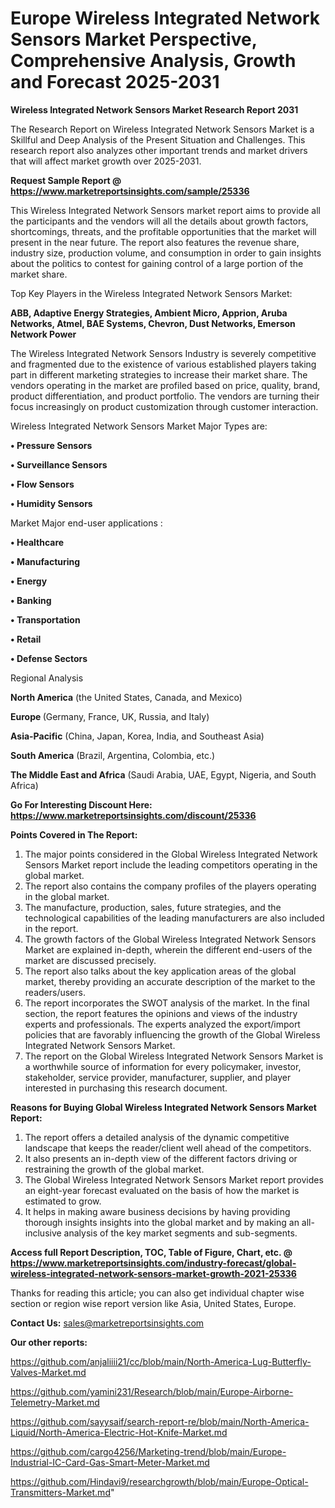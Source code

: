 # Europe Wireless Integrated Network Sensors Market Perspective, Comprehensive Analysis, Growth and Forecast 2025-2031

<strong>Wireless Integrated Network Sensors Market Research Report 2031</strong>

The Research Report on Wireless Integrated Network Sensors Market is a Skillful and Deep Analysis of the Present Situation and Challenges. This research report also analyzes other important trends and market drivers that will affect market growth over 2025-2031.

<strong>Request Sample Report @ <a href=https://www.marketreportsinsights.com/sample/25336>https://www.marketreportsinsights.com/sample/25336</a></strong>

This Wireless Integrated Network Sensors market report aims to provide all the participants and the vendors will all the details about growth factors, shortcomings, threats, and the profitable opportunities that the market will present in the near future. The report also features the revenue share, industry size, production volume, and consumption in order to gain insights about the politics to contest for gaining control of a large portion of the market share.

Top Key Players in the Wireless Integrated Network Sensors Market:

<strong>ABB, Adaptive Energy Strategies, Ambient Micro, Apprion, Aruba Networks, Atmel, BAE Systems, Chevron, Dust Networks, Emerson Network Power</strong>

The Wireless Integrated Network Sensors Industry is severely competitive and fragmented due to the existence of various established players taking part in different marketing strategies to increase their market share. The vendors operating in the market are profiled based on price, quality, brand, product differentiation, and product portfolio. The vendors are turning their focus increasingly on product customization through customer interaction.

Wireless Integrated Network Sensors Market Major Types are:

<strong>• Pressure Sensors

• Surveillance Sensors

• Flow Sensors

• Humidity Sensors</strong>

Market Major end-user applications :

<strong>• Healthcare

• Manufacturing

• Energy

• Banking

• Transportation

• Retail

• Defense Sectors</strong>

Regional Analysis

</u><strong><b>North America</b></strong> (the United States, Canada, and Mexico)

<strong><b>Europe </b></strong>(Germany, France, UK, Russia, and Italy)

<strong><b>Asia-Pacific</b></strong> (China, Japan, Korea, India, and Southeast Asia)

<strong><b>South America</b></strong> (Brazil, Argentina, Colombia, etc.)

<strong><b>The Middle East and Africa</b></strong> (Saudi Arabia, UAE, Egypt, Nigeria, and South Africa)

<strong>Go For Interesting Discount Here: <a href=https://www.marketreportsinsights.com/discount/25336>https://www.marketreportsinsights.com/discount/25336</a></strong>

<strong>Points Covered in The Report:</strong>
<ol>
  <li>The major points considered in the Global Wireless Integrated Network Sensors Market report include the leading competitors operating in the global market.</li>
  <li>The report also contains the company profiles of the players operating in the global market.</li>
  <li>The manufacture, production, sales, future strategies, and the technological capabilities of the leading manufacturers are also included in the report.</li>
  <li>The growth factors of the Global Wireless Integrated Network Sensors Market are explained in-depth, wherein the different end-users of the market are discussed precisely.</li>
  <li>The report also talks about the key application areas of the global market, thereby providing an accurate description of the market to the readers/users.</li>
  <li>The report incorporates the SWOT analysis of the market. In the final section, the report features the opinions and views of the industry experts and professionals. The experts analyzed the export/import policies that are favorably influencing the growth of the Global Wireless Integrated Network Sensors Market.</li>
  <li>The report on the Global Wireless Integrated Network Sensors Market is a worthwhile source of information for every policymaker, investor, stakeholder, service provider, manufacturer, supplier, and player interested in purchasing this research document.</li>
</ol>
<strong>Reasons for Buying Global Wireless Integrated Network Sensors Market Report:</strong>

<ol>
  <li>The report offers a detailed analysis of the dynamic competitive landscape that keeps the reader/client well ahead of the competitors.</li>
  <li>It also presents an in-depth view of the different factors driving or restraining the growth of the global market.</li>
  <li>The Global Wireless Integrated Network Sensors Market report provides an eight-year forecast evaluated on the basis of how the market is estimated to grow.</li>
  <li>It helps in making aware business decisions by having providing thorough insights insights into the global market and by making an all-inclusive analysis of the key market segments and sub-segments.</li>
</ol>
<strong>Access full Report Description, TOC, Table of Figure, Chart, etc. @ <a href=https://www.marketreportsinsights.com/industry-forecast/global-wireless-integrated-network-sensors-market-growth-2021-25336>https://www.marketreportsinsights.com/industry-forecast/global-wireless-integrated-network-sensors-market-growth-2021-25336</a></strong>


Thanks for reading this article; you can also get individual chapter wise section or region wise report version like Asia, United States, Europe.

<strong>Contact Us:</strong>
sales@marketreportsinsights.com

<strong>Our other reports:</strong>

<a href=https://github.com/anjaliiii21/cc/blob/main/North-America-Lug-Butterfly-Valves-Market.md>https://github.com/anjaliiii21/cc/blob/main/North-America-Lug-Butterfly-Valves-Market.md</a>

<a href=https://github.com/yamini231/Research/blob/main/Europe-Airborne-Telemetry-Market.md>https://github.com/yamini231/Research/blob/main/Europe-Airborne-Telemetry-Market.md</a>

<a href=https://github.com/sayysaif/search-report-re/blob/main/North-America-Liquid/North-America-Electric-Hot-Knife-Market.md>https://github.com/sayysaif/search-report-re/blob/main/North-America-Liquid/North-America-Electric-Hot-Knife-Market.md</a>

<a href=https://github.com/cargo4256/Marketing-trend/blob/main/Europe-Industrial-IC-Card-Gas-Smart-Meter-Market.md>https://github.com/cargo4256/Marketing-trend/blob/main/Europe-Industrial-IC-Card-Gas-Smart-Meter-Market.md</a>

<a href=https://github.com/Hindavi9/researchgrowth/blob/main/Europe-Optical-Transmitters-Market.md>https://github.com/Hindavi9/researchgrowth/blob/main/Europe-Optical-Transmitters-Market.md</a>"
